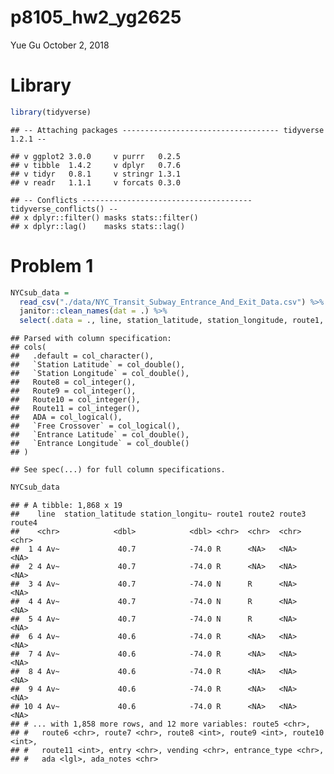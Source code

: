p8105\_hw2\_yg2625
================
Yue Gu
October 2, 2018

Library
=======

``` r
library(tidyverse)
```

    ## -- Attaching packages ----------------------------------- tidyverse 1.2.1 --

    ## v ggplot2 3.0.0     v purrr   0.2.5
    ## v tibble  1.4.2     v dplyr   0.7.6
    ## v tidyr   0.8.1     v stringr 1.3.1
    ## v readr   1.1.1     v forcats 0.3.0

    ## -- Conflicts -------------------------------------- tidyverse_conflicts() --
    ## x dplyr::filter() masks stats::filter()
    ## x dplyr::lag()    masks stats::lag()

Problem 1
=========

``` r
NYCsub_data = 
  read_csv("./data/NYC_Transit_Subway_Entrance_And_Exit_Data.csv") %>% 
  janitor::clean_names(dat = .) %>% 
  select(.data = ., line, station_latitude, station_longitude, route1, route2, route3, route4, route5, route6, route7, route8, route9, route10, route11, entry, vending, entrance_type, ada, ada_notes) 
```

    ## Parsed with column specification:
    ## cols(
    ##   .default = col_character(),
    ##   `Station Latitude` = col_double(),
    ##   `Station Longitude` = col_double(),
    ##   Route8 = col_integer(),
    ##   Route9 = col_integer(),
    ##   Route10 = col_integer(),
    ##   Route11 = col_integer(),
    ##   ADA = col_logical(),
    ##   `Free Crossover` = col_logical(),
    ##   `Entrance Latitude` = col_double(),
    ##   `Entrance Longitude` = col_double()
    ## )

    ## See spec(...) for full column specifications.

``` r
NYCsub_data 
```

    ## # A tibble: 1,868 x 19
    ##    line  station_latitude station_longitu~ route1 route2 route3 route4
    ##    <chr>            <dbl>            <dbl> <chr>  <chr>  <chr>  <chr> 
    ##  1 4 Av~             40.7            -74.0 R      <NA>   <NA>   <NA>  
    ##  2 4 Av~             40.7            -74.0 R      <NA>   <NA>   <NA>  
    ##  3 4 Av~             40.7            -74.0 N      R      <NA>   <NA>  
    ##  4 4 Av~             40.7            -74.0 N      R      <NA>   <NA>  
    ##  5 4 Av~             40.7            -74.0 N      R      <NA>   <NA>  
    ##  6 4 Av~             40.6            -74.0 R      <NA>   <NA>   <NA>  
    ##  7 4 Av~             40.6            -74.0 R      <NA>   <NA>   <NA>  
    ##  8 4 Av~             40.6            -74.0 R      <NA>   <NA>   <NA>  
    ##  9 4 Av~             40.6            -74.0 R      <NA>   <NA>   <NA>  
    ## 10 4 Av~             40.6            -74.0 R      <NA>   <NA>   <NA>  
    ## # ... with 1,858 more rows, and 12 more variables: route5 <chr>,
    ## #   route6 <chr>, route7 <chr>, route8 <int>, route9 <int>, route10 <int>,
    ## #   route11 <int>, entry <chr>, vending <chr>, entrance_type <chr>,
    ## #   ada <lgl>, ada_notes <chr>
